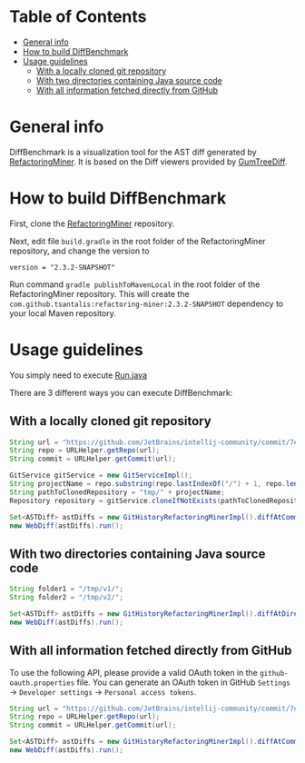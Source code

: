 Table of Contents
=================

   * [General info](#general-info)
   * [How to build DiffBenchmark](#how-to-build-diffbenchmark)
   * [Usage guidelines](#usage-guidelines)
      * [With a locally cloned git repository](#with-a-locally-cloned-git-repository)
      * [With two directories containing Java source code](#with-two-directories-containing-java-source-code)
      * [With all information fetched directly from GitHub](#with-all-information-fetched-directly-from-github)

# General info
DiffBenchmark is a visualization tool for the AST diff generated by [RefactoringMiner](https://github.com/tsantalis/RefactoringMiner).
It is based on the Diff viewers provided by [GumTreeDiff](https://github.com/GumTreeDiff/gumtree).

# How to build DiffBenchmark

First, clone the [RefactoringMiner](https://github.com/tsantalis/RefactoringMiner.git) repository.

Next, edit file `build.gradle` in the root folder of the RefactoringMiner repository, and change the version to
```
version = "2.3.2-SNAPSHOT"
```

Run command `gradle publishToMavenLocal` in the root folder of the RefactoringMiner repository.
This will create the `com.github.tsantalis:refactoring-miner:2.3.2-SNAPSHOT` dependency to your local Maven repository.

# Usage guidelines

You simply need to execute [Run.java](https://github.com/pouryafard75/DiffBenchmark/blob/master/src/main/java/gui/Run.java)

There are 3 different ways you can execute DiffBenchmark:

## With a locally cloned git repository
```java
String url = "https://github.com/JetBrains/intellij-community/commit/7ed3f273ab0caf0337c22f0b721d51829bb0c877";
String repo = URLHelper.getRepo(url);
String commit = URLHelper.getCommit(url);

GitService gitService = new GitServiceImpl();
String projectName = repo.substring(repo.lastIndexOf("/") + 1, repo.length() - 4);
String pathToClonedRepository = "tmp/" + projectName;
Repository repository = gitService.cloneIfNotExists(pathToClonedRepository, repo);

Set<ASTDiff> astDiffs = new GitHistoryRefactoringMinerImpl().diffAtCommit(repository, commit);
new WebDiff(astDiffs).run();
```
## With two directories containing Java source code
```java
String folder1 = "/tmp/v1/";
String folder2 = "/tmp/v2/";

Set<ASTDiff> astDiffs = new GitHistoryRefactoringMinerImpl().diffAtDirectories(Path.of(folder1),Path.of(folder2));
new WebDiff(astDiffs).run();
```

## With all information fetched directly from GitHub
To use the following API, please provide a valid OAuth token in the `github-oauth.properties` file.
You can generate an OAuth token in GitHub `Settings` -> `Developer settings` -> `Personal access tokens`.
```java
String url = "https://github.com/JetBrains/intellij-community/commit/7ed3f273ab0caf0337c22f0b721d51829bb0c877";
String repo = URLHelper.getRepo(url);
String commit = URLHelper.getCommit(url);

Set<ASTDiff> astDiffs = new GitHistoryRefactoringMinerImpl().diffAtCommit(repo, commit, 1000);
new WebDiff(astDiffs).run();
```

